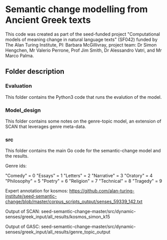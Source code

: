 # Semantic change modelling from Ancient Greek texts

This code was created as part of the seed-funded project "Computational models of meaning change in natural language texts" (SF042) funded by The Alan Turing Institute, PI: Barbara McGillivray, project team: Dr Simon Hengchen, Mr Valerio Perrone, Prof Jim Smith, Dr Alessandro Vatri, and Mr Marco Palma.

## Folder description

### Evaluation
This folder contains the Python3 code that runs the evalution of the model.

### Model_design
This folder contains some notes on the genre-topic model, an extension of SCAN that leverages genre meta-data.

### src
This folder contains the main Go code for the semantic-change model and the results.



Genre ids:

"Comedy" = 0
"Essays" = 1
"Letters" = 2
"Narrative" = 3
"Oratory" = 4
"Philosophy" = 5
"Poetry" = 6
"Religion" = 7
"Technical" = 8
"Tragedy" = 9

Expert annotation for kosmos: https://github.com/alan-turing-institute/seed-semantic-change/blob/master/corpus_scripts_output/senses_59339_142.txt

Output of SCAN: seed-semantic-change-master/src/dynamic-senses/greek_input/all_results/kosmos_simon_k15

Output of GASC: seed-semantic-change-master/src/dynamic-senses/greek_input/all_results/genre_topic_output
